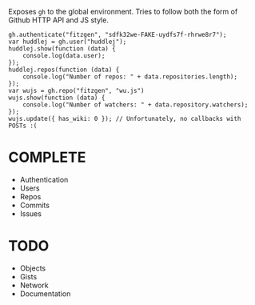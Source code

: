 Exposes `gh` to the global environment. Tries to follow both the form of Github
HTTP API and JS style.

    gh.authenticate("fitzgen", "sdfk32we-FAKE-uydfs7f-rhrwe8r7");
    var huddlej = gh.user("huddlej");
    huddlej.show(function (data) {
        console.log(data.user);
    });
    huddlej.repos(function (data) {
        console.log("Number of repos: " + data.repositories.length);
    });
    var wujs = gh.repo("fitzgen", "wu.js")
    wujs.show(function (data) {
        console.log("Number of watchers: " + data.repository.watchers);
    });
    wujs.update({ has_wiki: 0 }); // Unfortunately, no callbacks with POSTs :(

COMPLETE
========

* Authentication
* Users
* Repos
* Commits
* Issues

TODO
====

* Objects
* Gists
* Network
* Documentation